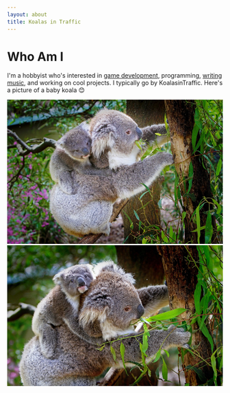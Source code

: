 ```yaml
---
layout: about
title: Koalas in Traffic
---
```


# Who Am I

I'm a hobbyist who's interested in [game development](/spd), programming, [writing music](https://koalasintraffic.bandcamp.com/), and working on cool projects. I typically go by KoalasinTraffic. Here's a picture of a baby koala &#128522;

<img src="/assets/images/koala-61190_960_720.jpg" alt="koala-61190_960_720.jpg">

<img src="/assets/images/koalas-61189_960_720.jpg" alt="koalas-61189_960_720.jpg">
